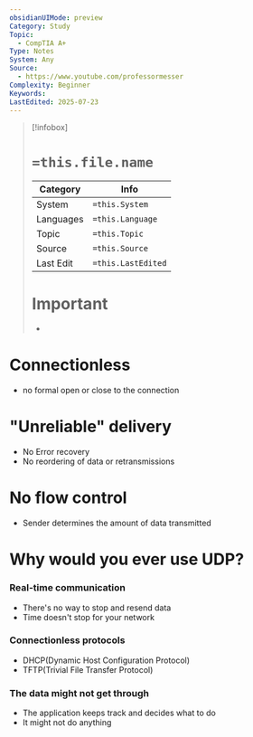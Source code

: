 ```yaml
---
obsidianUIMode: preview
Category: Study
Topic:
  - CompTIA A+
Type: Notes
System: Any
Source:
  - https://www.youtube.com/professormesser
Complexity: Beginner
Keywords: 
LastEdited: 2025-07-23
---
```

>[!infobox]
> # `=this.file.name`
> Category |  Info |
> ---|---|
> System|`=this.System`
> Languages|`=this.Language`
> Topic|`=this.Topic`
> Source| `=this.Source`
> Last Edit|`=this.LastEdited`
> # Important
> -

# Connectionless
- no formal open or close to the connection
# "Unreliable" delivery
- No Error recovery
- No reordering of data or retransmissions
# No flow control
- Sender determines the amount of data transmitted

# Why would you ever use UDP?
### Real-time communication
- There's no way to stop and resend data
- Time doesn't stop for your network
### Connectionless protocols
- DHCP(Dynamic Host Configuration Protocol)
- TFTP(Trivial File Transfer Protocol)
### The data might not get through
- The application keeps track and decides what to do
- It might not do anything